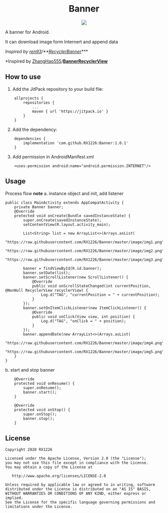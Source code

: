 <h1 align="center">Banner</h1>

<p align="center">
  <a target="_blank" href="https://www.paypal.me/RX1226" title="Donate using PayPal"><img src="https://img.shields.io/badge/paypal-donate-yellow.svg" /></a>
</p>


A banner for Android.

It can download image form Internert and append data

*Inspired by [ren93](https://github.com/ren93)/**[RecyclerBanner](https://github.com/ren93/RecyclerBanner)****

*Inspired by [ZhangHao555](https://github.com/ZhangHao555)/**[BannerRecyclerView](https://github.com/ZhangHao555/BannerRecyclerView)**

## How to use

1. Add the JitPack repository to your build file:
```
    allprojects {
        repositories {
            ...
            maven { url 'https://jitpack.io' }
        }
    }
```
2. Add the dependency:
```
    dependencies {
        implementation 'com.github.RX1226:Banner:1.0.1'
    }
```

3. Add permission in AndroidManifest.xml
```
    <uses-permission android:name="android.permission.INTERNET"/>
```
## Usage
Process flow
**note**
a. instance object and init, add listener

```
public class MainActivity extends AppCompatActivity {
    private Banner banner;
    @Override
    protected void onCreate(Bundle savedInstanceState) {
        super.onCreate(savedInstanceState);
        setContentView(R.layout.activity_main);

        List<String> list = new ArrayList<>(Arrays.asList(
                "https://raw.githubusercontent.com/RX1226/Banner/master/image/img1.png",
                "https://raw.githubusercontent.com/RX1226/Banner/master/image/img2.png",
                "https://raw.githubusercontent.com/RX1226/Banner/master/image/img3.png"));

        banner = findViewById(R.id.banner);
        banner.setDate(list);
        banner.setScrollListener(new ScrollListener() {
            @Override
            public void onScrollStateChanged(int currentPosition, @NonNull RecyclerView recyclerView) {
                Log.d("TAG", "currentPosition = " + currentPosition);
            }
        });
        banner.setOnItemClickListener(new ItemClickListener() {
            @Override
            public void onClick(View view, int position) {
                Log.d("TAG", "onClick = " + position);
            }
        });
        banner.appendDate(new ArrayList<>(Arrays.asList(
                "https://raw.githubusercontent.com/RX1226/Banner/master/image/img4.png",
                "https://raw.githubusercontent.com/RX1226/Banner/master/image/img5.png")));
    }
}
```
b. start and stop banner
```
    @Override
    protected void onResume() {
        super.onResume();
        banner.start();
    }

    @Override
    protected void onStop() {
        super.onStop();
        banner.stop();
    }
```
## License
	Copyright 2020 RX1226
	
	Licensed under the Apache License, Version 2.0 (the "License");
	you may not use this file except in compliance with the License.
	You may obtain a copy of the License at
	
	   http://www.apache.org/licenses/LICENSE-2.0
	
	Unless required by applicable law or agreed to in writing, software
	distributed under the License is distributed on an "AS IS" BASIS,
	WITHOUT WARRANTIES OR CONDITIONS OF ANY KIND, either express or implied.
	See the License for the specific language governing permissions and
	limitations under the License.
